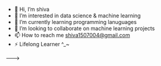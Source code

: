- 👋 Hi, I’m shiva
- 👀 I’m interested in data science & machine learning
- 🌱 I’m currently learning programming lanuguages
- 💞️ I’m looking to collaborate on machine learning projects
- 📫 How to reach me shiva1507004@gmail.com
- ⚡ Lifelong Learner ^_~

--->
